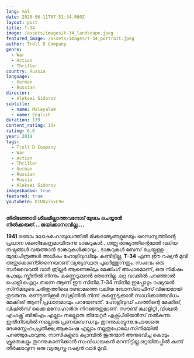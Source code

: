 ```yaml
---
lang: mal
date: 2020-06-11T07:51:34.000Z
layout: post
title: T-34
image: /assets/images/t-34_landscape.jpeg
featured_image: /assets/images/t-34_portrait.jpeg
author: Troll D Company
genre:
  - War
  - Action
  - Thriller
country: Russia
language:
  - German
  - Russian
director:
  - Aleksei Sidorov
subtitle:
  - name: Malayalam
  - name: English
duration: 139
content_rating: 13+
rating: 6.6
year: 2019
tags:
  - Troll D Company
  - War
  - Action
  - Thriller
  - German
  - Russian
  - Russia
  - Aleksei Sidorov
imageshadow: true
featured: true
youtubeId: D1UDvi5xL9w
---
```

**തിരിഞ്ഞോടി ശീലമില്ലാത്തവനോട് യുദ്ധം ചെയ്യാൻ നിൽക്കരുത്....ജയിക്കാനാവില്ല....**

**1941** രണ്ടാം ലോകമഹായുദ്ധത്തിൽ മിക്കരാജ്യങ്ങളുടേയും സൈന്യത്തിന്റെ പ്രധാന ശക്തികേന്ദ്രമായിരുന്നു ടാങ്കറുകൾ.. ശത്രു രാജ്യത്തിന്റെമേൽ വലിയ നഷ്ടങ്ങൾ വരുത്താൻ ടാങ്കറുകൾക്കാവും . ടാങ്കറുകൾ ബേസ് ചെയ്തുള്ള യുദ്ധചിത്രങ്ങൾ അധികം ഹോളിവുഡിലും കണ്ടിട്ടില്ല,  **T-34**  എന്ന ഈ  റഷ്യൻ മൂവി അതുകൊണ്ട്തന്നെയാണ് വ്യത്യസ്ഥത പുലർത്തുന്നതും, സംഭവം ഒരു സർവൈവൽ വാർ ത്രില്ലർ ആണെങ്കിലും മേക്കിംഗ് അപാരമാണ്, ഒരു നിമിഷം പോലും സ്ക്രീനിൽ നിന്നും കണ്ണെടുക്കാൻ തോന്നില്ല .ഒറ്റ വാക്കിൽ പറഞ്ഞാൽ പൊളി ഐറ്റം തന്നെ ആണ് ഈ സിനിമ.T-34 സിനിമ  ഇപ്പോഴും റഷ്യയൻ സിനിമയുടെ ചരിത്രത്തിലെ  രണ്ടാമത്തെ വലിയ ബോസ്‌ഓഫീസ് വിജയമായി തുടരുന്നു. രണ്ട്മണിക്കൂർ സ്‌ക്രീനിൽ നിന്ന് കണ്ണെടുക്കാൻ സാധിക്കാത്തവിധം മേക്കിങ് ആണ് പ്രധാനമായും പറയേണ്ടത്. ഹോളിവുഡ് പടത്തിന്റെ മേക്കിങ്, വിഷ്ൽസ് ഒക്കെ മനോഹാരിത നിറഞ്ഞതുമാണ്. സൗണ്ട് ക്വാളിറ്റി ,വിശ്വൽ എഫക്റ്റ് ബിജിഎം എല്ലാം നല്ലൊരു തിയേറ്റർ എക്സ്പീരിയൻസ് നൽകുന്നു. ഇതിനിടയിൽ നല്ലൊരു പ്രണയബന്ധവും തുറന്നുകാട്ടുന്നു.പോരാതെ ദേശസ്നേഹം,പ്രതീക്ഷ,ആകാംഷ എല്ലാം നല്ലതുപോലെ സിനിമയിൽ പറഞ്ഞുപോവുന്നു. നാസികളുടെ ക്യാമ്പിൽ ജൂതന്മാർ അനുഭവിച്ച കൊടും ക്രൂരതകളും തുറന്നുകാണിക്കാൻ സംവിധായകൻ മറന്നിട്ടില്ല.ഒറ്റയിരുപ്പിൽ കണ്ട് തീർക്കാവുന്ന ഒരു വ്യത്യസ്ത റഷ്യൻ വാർ മൂവി.
